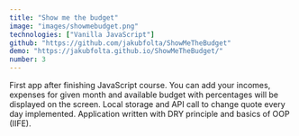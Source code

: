 ```yaml
---
title: "Show me the budget"
image: "images/showmebudget.png"
technologies: ["Vanilla JavaScript"]
github: "https://github.com/jakubfolta/ShowMeTheBudget"
demo: "https://jakubfolta.github.io/ShowMeTheBudget/"
number: 3
---
```

First app after finishing JavaScript course. You can add your incomes, expenses for given month and available budget with percentages will be displayed on the screen. Local storage and API call to change quote every day implemented. Application written with DRY principle and basics of OOP (IIFE).